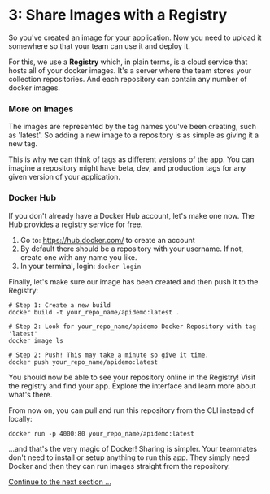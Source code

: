 # 3: Share Images with a Registry

So you've created an image for your application. Now you need to upload it somewhere so that your team can use it and deploy it.

For this, we use a **Registry** which, in plain terms, is a cloud service that hosts all of your docker images. It's a server where the team stores your collection repositories. And each repository can contain any number of docker images.

### More on Images

The images are represented by the tag names you've been creating, such as 'latest'. So adding a new image to a repository is as simple as giving it a new tag. 

This is why we can think of tags as different versions of the app. You can imagine a repository might have beta, dev, and production tags for any given version of your application.

### Docker Hub

If you don't already have a Docker Hub account, let's make one now. The Hub provides a registry service for free.

1. Go to: https://hub.docker.com/ to create an account
2. By default there should be a repository with your username. If not, create one with any name you like.
2. In your terminal, login: `docker login`

Finally, let's make sure our image has been created and then push it to the Registry:
```
# Step 1: Create a new build
docker build -t your_repo_name/apidemo:latest .

# Step 2: Look for your_repo_name/apidemo Docker Repository with tag 'latest'
docker image ls

# Step 2: Push! This may take a minute so give it time.
docker push your_repo_name/apidemo:latest
```

You should now be able to see your repository online in the Registry! Visit the registry and find your app. Explore the interface and learn more about what's there. 

From now on, you can pull and run this repository from the CLI instead of locally:

`docker run -p 4000:80 your_repo_name/apidemo:latest`

...and that's the very magic of Docker! Sharing is simpler. Your teammates don't need to install or setup anything to run this app. They simply need Docker and then they can run images straight from the repository.

[Continue to the next section ...](part4.md)
